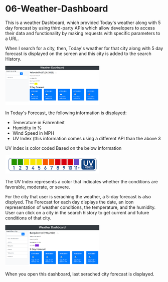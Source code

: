 # 06-Weather-Dashboard

This is a weather Dashboard, which provided Today's weather along
with 5 day forecast by using third-party APIs which allow developers to access their data 
and functionality by making requests with specific parameters to a URL. 

When I search for a city, then, Today's weather for that city along with 5 day forecast
is displayed on the screen and this city is added to the search History.

<img src="images/Capture0.PNG" width="300">

In Today's Forecast, the following information is displayed:
  - Temerature in Fahrenheit
  - Humidity in %
  - Wind Speed in MPH
  - UV Index (this information comes using a different API than the above 3
  
 UV index is color coded Based on the below information

<img src="images/CaptureUV.PNG" width="300">

The UV Index represents a color that indicates whether the conditions are favorable, moderate, or severe.

For the city that user is seraching the weather, a 5-day forecast is also displyed.
The Forecast for each day displays the date, an icon representation of weather conditions, the temperature, and the humidity.
User can click on a city in the search history to get current and future
conditions of that city.


<img src="images/Capture2.PNG" width="300">

When you open this dashboard, last serached city forecast is displayed.

